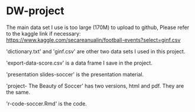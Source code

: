 # DW-project

The main data set I use is too large (170M) to upload to github, Please refer to the kaggle link if necessary:
https://www.kaggle.com/secareanualin/football-events?select=ginf.csv

'dictionary.txt' and 'ginf.csv' are other two data sets I used in this project.

'export-data-score.csv' is a data frame I save in the project.

'presentation slides-soccer' is the presentation material.

'project- The Beauty of Soccer' has two versions, html and pdf. They are the same.

'r-code-soccer.Rmd' is the code.
